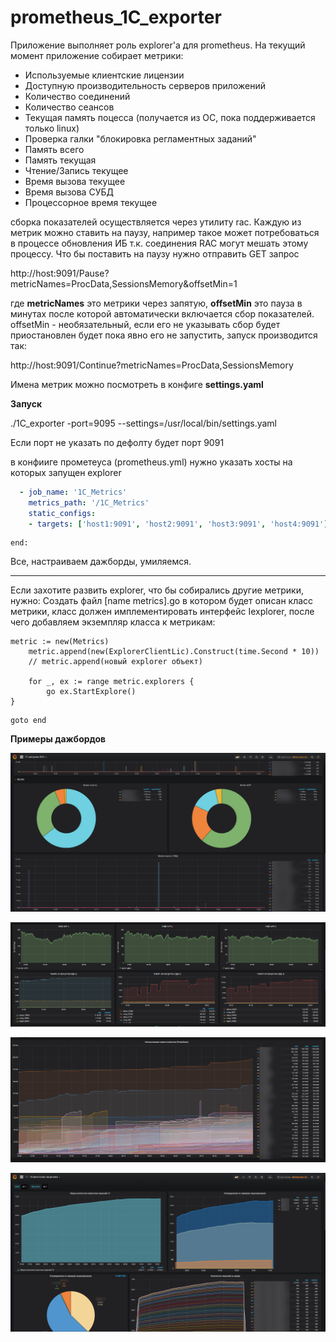 # prometheus_1C_exporter

Приложение выполняет роль explorer'а для prometheus. На текущий момент приложение собирает метрики:
* Используемые клиентские лицензии
* Доступную производительность серверов приложений
* Количество соединений
* Количество сеансов
* Текущая память поцесса (получается из ОС, пока поддерживается только linux)
* Проверка галки "блокировка регламентных заданий"
* Память всего
* Память текущая
* Чтение/Запись текущее
* Время вызова текущее
* Время вызова СУБД
* Процессорное время текущее

сборка показателей осуществляется через утилиту rac.
Каждую из метрик можно ставить на паузу, например такое может потребоваться в процессе обновления ИБ т.к. соединения RAC могут мешать этому процессу. Что бы поставить на паузу нужно отправить GET запрос

http://host:9091/Pause?metricNames=ProcData,SessionsMemory&offsetMin=1

где **metricNames** это метрики через запятую, **offsetMin** это пауза в минутах после которой автоматически включается сбор показателей. offsetMin - необязательный, если его не указывать сбор будет приостановлен будет пока явно его не запустить, запуск производится так:

http://host:9091/Continue?metricNames=ProcData,SessionsMemory

Имена метрик можно посмотреть в конфиге **settings.yaml**




**Запуск** 

./1C_exporter -port=9095 --settings=/usr/local/bin/settings.yaml

Если порт не указать по дефолту будет порт 9091




в конфииге прометеуса (prometheus.yml) нужно указать хосты на которых запущен explorer
```yaml
  - job_name: '1С_Metrics'
    metrics_path: '/1С_Metrics' 
    static_configs:
    - targets: ['host1:9091', 'host2:9091', 'host3:9091', 'host4:9091']
```
```golang
end:
```
Все, настраиваем дажборды, умиляемся. 

------------



Если захотите развить explorer, что бы собирались другие метрики, нужно:
Создать файл [name metrics].go в котором будет описан класс метрики, класс должен имплементировать интерфейс Iexplorer, после чего добавляем экземпляр класса к метрикам:
```golang
metric := new(Metrics)
	metric.append(new(ExplorerClientLic).Construct(time.Second * 10))
	// metric.append(новый explorer объект) 
	
	for _, ex := range metric.explorers {
		go ex.StartExplore()
}
```
```golang
goto end
```

**Примеры дажбордов**

![](doc/img/browser_d8CBonI15Y.png "")

![](doc/img/browser_FCaSoFVBDe.png "Доступная производительность")

![](doc/img/browser_jtYHlI4MPZ.png "Память по сеансам")

![](doc/img/browser_LnTYeIKxgG.png "Клиентские лицензии")
